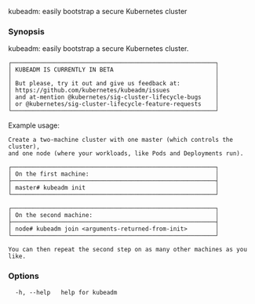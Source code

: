
kubeadm: easily bootstrap a secure Kubernetes cluster

### Synopsis


kubeadm: easily bootstrap a secure Kubernetes cluster.

    ┌──────────────────────────────────────────────────────────┐
    │ KUBEADM IS CURRENTLY IN BETA                             │
    │                                                          │
    │ But please, try it out and give us feedback at:          │
    │ https://github.com/kubernetes/kubeadm/issues             │
    │ and at-mention @kubernetes/sig-cluster-lifecycle-bugs    │
    │ or @kubernetes/sig-cluster-lifecycle-feature-requests    │
    └──────────────────────────────────────────────────────────┘

Example usage:

    Create a two-machine cluster with one master (which controls the cluster),
    and one node (where your workloads, like Pods and Deployments run).

    ┌──────────────────────────────────────────────────────────┐
    │ On the first machine:                                    │
    ├──────────────────────────────────────────────────────────┤
    │ master# kubeadm init                                     │
    └──────────────────────────────────────────────────────────┘

    ┌──────────────────────────────────────────────────────────┐
    │ On the second machine:                                   │
    ├──────────────────────────────────────────────────────────┤
    │ node# kubeadm join <arguments-returned-from-init>        │
    └──────────────────────────────────────────────────────────┘

    You can then repeat the second step on as many other machines as you like.



### Options

```
  -h, --help   help for kubeadm
```

